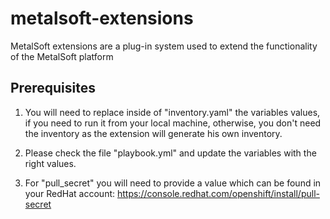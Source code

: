 # metalsoft-extensions
MetalSoft extensions are a plug-in system used to extend the functionality of the MetalSoft platform

## Prerequisites
1. You will need to replace inside of "inventory.yaml" the variables values, if you need to run it from your local machine, otherwise, you don't need the inventory as the extension will generate his own inventory.

2. Please check the file "playbook.yml" and update the variables with the right values.

3. For "pull_secret" you will need to provide a value which can be found in your RedHat account:
https://console.redhat.com/openshift/install/pull-secret